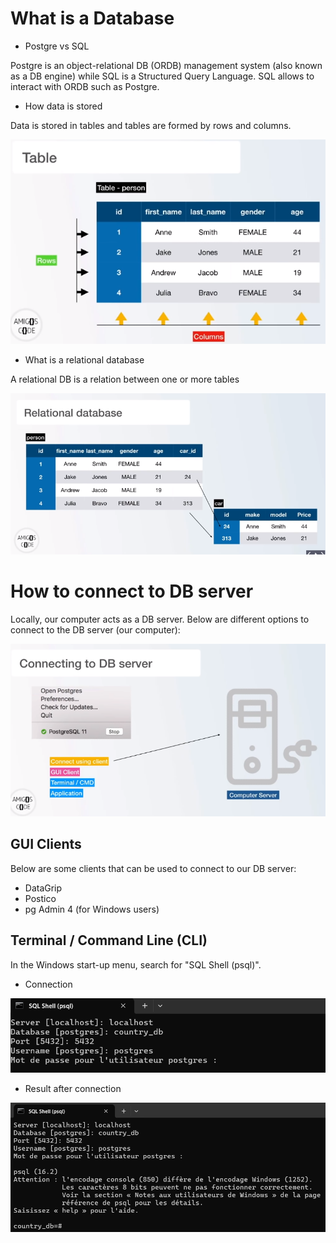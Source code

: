 # What is a Database

* Postgre vs SQL

Postgre is an object-relational DB (ORDB) management system (also known as a DB engine) while SQL is a Structured Query Language. SQL allows to interact with ORDB such as Postgre.

* How data is stored

Data is stored in tables and tables are formed by rows and columns.

![alt text](images/image-1.png)

* What is a relational database

A relational DB is a relation between one or more tables

![alt text](images/image-2.png)

# How to connect to DB server

Locally, our computer acts as a DB server. Below are different options to connect to the DB server (our computer):

![alt text](images/image-3.png)

## GUI Clients
Below are some clients that can be used to connect to our DB server:

* DataGrip
* Postico
* pg Admin 4 (for Windows users)

## Terminal / Command Line (CLI)

In the Windows start-up menu, search for "SQL Shell (psql)".

* Connection

![alt text](images/image-4.png)

* Result after connection

![alt text](images/image-5.png)





